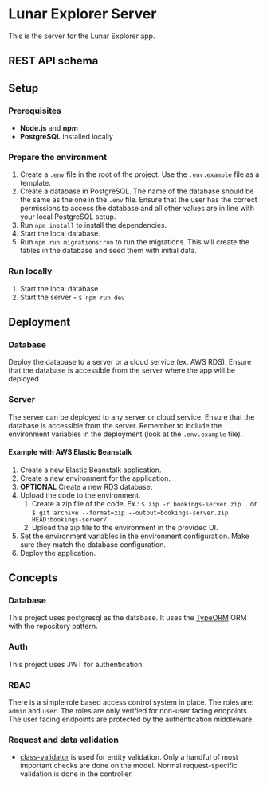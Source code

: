# Lunar Explorer Server

This is the server for the Lunar Explorer app.

## REST API schema

## Setup

### Prerequisites

-   **Node.js** and **npm**
-   **PostgreSQL** installed locally

### Prepare the environment

1. Create a `.env` file in the root of the project. Use the `.env.example` file as a template.
2. Create a database in PostgreSQL. The name of the database should be the same as the one in the `.env` file. Ensure that the user has the correct permissions to access the database and all other values are in line with your local PostgreSQL setup.
3. Run `npm install` to install the dependencies.
4. Start the local database.
5. Run `npm run migrations:run` to run the migrations. This will create the tables in the database and seed them with initial data.

### Run locally

1. Start the local database
2. Start the server - `$ npm run dev`

## Deployment

### Database

Deploy the database to a server or a cloud service (ex. AWS RDS). Ensure that the database is accessible from the server where the app will be deployed.

### Server

The server can be deployed to any server or cloud service. Ensure that the database is accessible from the server. Remember to include the environment variables in the deployment (look at the `.env.example` file).

#### Example with AWS Elastic Beanstalk

1. Create a new Elastic Beanstalk application.
2. Create a new environment for the application.
3. **OPTIONAL** Create a new RDS database.
4. Upload the code to the environment.
    1. Create a zip file of the code. Ex.: `$ zip -r bookings-server.zip .` or `$ git archive --format=zip --output=bookings-server.zip HEAD:bookings-server/`
    2. Upload the zip file to the environment in the provided UI.
5. Set the environment variables in the environment configuration. Make sure they match the database configuration.
6. Deploy the application.

## Concepts

### Database

This project uses postgresql as the database. It uses the [TypeORM](https://typeorm.io/#/) ORM with the repository pattern.

### Auth

This project uses JWT for authentication.

### RBAC

There is a simple role based access control system in place. The roles are: `admin` and `user`. The roles are only verified for non-user facing endpoints. The user facing endpoints are protected by the authentication middleware.

### Request and data validation

-   [class-validator](https://www.npmjs.com/package/class-validator) is used for entity validation. Only a handful of most important checks are done on the model. Normal request-specific validation is done in the controller.
